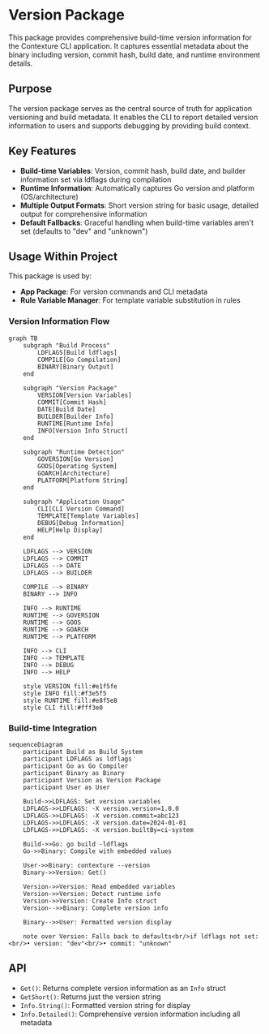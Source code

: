 # Version Package

This package provides comprehensive build-time version information for the Contexture CLI application. It captures essential metadata about the binary including version, commit hash, build date, and runtime environment details.

## Purpose

The version package serves as the central source of truth for application versioning and build metadata. It enables the CLI to report detailed version information to users and supports debugging by providing build context.

## Key Features

- **Build-time Variables**: Version, commit hash, build date, and builder information set via ldflags during compilation
- **Runtime Information**: Automatically captures Go version and platform (OS/architecture)
- **Multiple Output Formats**: Short version string for basic usage, detailed output for comprehensive information
- **Default Fallbacks**: Graceful handling when build-time variables aren't set (defaults to "dev" and "unknown")

## Usage Within Project

This package is used by:
- **App Package**: For version commands and CLI metadata
- **Rule Variable Manager**: For template variable substitution in rules

### Version Information Flow

```mermaid
graph TB
    subgraph "Build Process"
        LDFLAGS[Build ldflags]
        COMPILE[Go Compilation]
        BINARY[Binary Output]
    end
    
    subgraph "Version Package"
        VERSION[Version Variables]
        COMMIT[Commit Hash]
        DATE[Build Date]
        BUILDER[Builder Info]
        RUNTIME[Runtime Info]
        INFO[Version Info Struct]
    end
    
    subgraph "Runtime Detection"
        GOVERSION[Go Version]
        GOOS[Operating System]
        GOARCH[Architecture]
        PLATFORM[Platform String]
    end
    
    subgraph "Application Usage"
        CLI[CLI Version Command]
        TEMPLATE[Template Variables]
        DEBUG[Debug Information]
        HELP[Help Display]
    end
    
    LDFLAGS --> VERSION
    LDFLAGS --> COMMIT
    LDFLAGS --> DATE
    LDFLAGS --> BUILDER
    
    COMPILE --> BINARY
    BINARY --> INFO
    
    INFO --> RUNTIME
    RUNTIME --> GOVERSION
    RUNTIME --> GOOS
    RUNTIME --> GOARCH
    RUNTIME --> PLATFORM
    
    INFO --> CLI
    INFO --> TEMPLATE
    INFO --> DEBUG
    INFO --> HELP
    
    style VERSION fill:#e1f5fe
    style INFO fill:#f3e5f5
    style RUNTIME fill:#e8f5e8
    style CLI fill:#fff3e0
```

### Build-time Integration

```mermaid
sequenceDiagram
    participant Build as Build System
    participant LDFLAGS as ldflags
    participant Go as Go Compiler
    participant Binary as Binary
    participant Version as Version Package
    participant User as User
    
    Build->>LDFLAGS: Set version variables
    LDFLAGS->>LDFLAGS: -X version.version=1.0.0
    LDFLAGS->>LDFLAGS: -X version.commit=abc123
    LDFLAGS->>LDFLAGS: -X version.date=2024-01-01
    LDFLAGS->>LDFLAGS: -X version.builtBy=ci-system
    
    Build->>Go: go build -ldflags
    Go->>Binary: Compile with embedded values
    
    User->>Binary: contexture --version
    Binary->>Version: Get()
    
    Version->>Version: Read embedded variables
    Version->>Version: Detect runtime info
    Version->>Version: Create Info struct
    Version-->>Binary: Complete version info
    
    Binary-->>User: Formatted version display
    
    note over Version: Falls back to defaults<br/>if ldflags not set:<br/>• version: "dev"<br/>• commit: "unknown"
```

## API

- `Get()`: Returns complete version information as an `Info` struct
- `GetShort()`: Returns just the version string
- `Info.String()`: Formatted version string for display
- `Info.Detailed()`: Comprehensive version information including all metadata